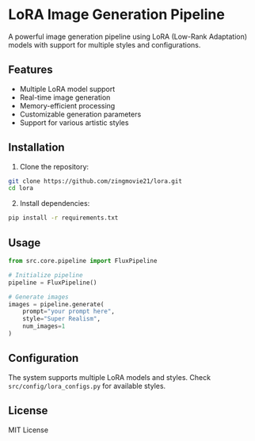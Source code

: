 # LoRA Image Generation Pipeline

A powerful image generation pipeline using LoRA (Low-Rank Adaptation) models with support for multiple styles and configurations.

## Features

- Multiple LoRA model support
- Real-time image generation
- Memory-efficient processing
- Customizable generation parameters
- Support for various artistic styles

## Installation

1. Clone the repository:
```bash
git clone https://github.com/zingmovie21/lora.git
cd lora
```

2. Install dependencies:
```bash
pip install -r requirements.txt
```

## Usage

```python
from src.core.pipeline import FluxPipeline

# Initialize pipeline
pipeline = FluxPipeline()

# Generate images
images = pipeline.generate(
    prompt="your prompt here",
    style="Super Realism",
    num_images=1
)
```

## Configuration

The system supports multiple LoRA models and styles. Check `src/config/lora_configs.py` for available styles.

## License

MIT License
